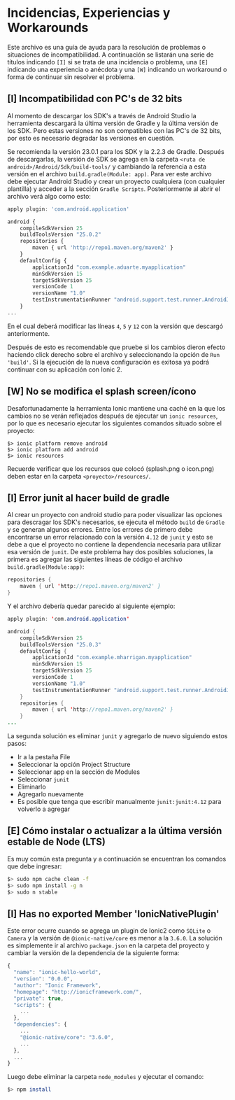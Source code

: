# Incidencias, Experiencias y Workarounds

Este archivo es una guía de ayuda para la resolución de problemas o situaciones de incompatibilidad. A continuación se listarán una serie de títulos indicando ``[I]`` si se trata de una incidencia o problema, una ``[E]`` indicando una experiencia o anécdota y una ``[W]`` indicando un workaround o forma de continuar sin resolver el problema.

## [I] Incompatibilidad con PC's de 32 bits

Al momento de descargar los SDK's a través de Android Studio la herramienta descargará la última versión de Gradle y la última versión de los SDK. Pero estas versiones no son compatibles con las PC's de 32 bits, por esto es necesario degradar las versiones en cuestión.

Se recomienda la versión 23.0.1 para los SDK y la 2.2.3 de Gradle. Después de descargarlas, la versión de SDK se agrega en la carpeta ``<ruta de android>/Android/Sdk/build-tools/`` y cambiando la referencia a esta versión en el archivo ``build.gradle(Module: app)``. Para ver este archivo debe ejecutar Android Studio y crear un proyecto cualquiera (con cualquier plantilla) y acceder a la sección ``Gradle Scripts``. Posteriormente al abrir el archivo verá algo como esto:

```js
apply plugin: 'com.android.application'

android {
    compileSdkVersion 25
    buildToolsVersion "25.0.2"
    repositories {
        maven { url 'http://repo1.maven.org/maven2' }
    }
    defaultConfig {
        applicationId "com.example.aduarte.myapplication"
        minSdkVersion 15
        targetSdkVersion 25
        versionCode 1
        versionName "1.0"
        testInstrumentationRunner "android.support.test.runner.AndroidJUnitRunner"
    }
...
```

En el cual deberá modificar las líneas ``4``, ``5`` y ``12`` con la versión que descargó anteriormente.

Después de esto es recomendable que pruebe si los cambios dieron efecto haciendo click derecho sobre el archivo y seleccionando la opción de ``Run 'build'``. Si la ejecución de la nueva configuración es exitosa  ya podrá continuar con su aplicación con Ionic 2.

## [W] No se modifica el splash screen/ícono

Desafortunadamente la herramienta Ionic mantiene una caché en la que los cambios no se verán reflejados después de ejecutar un ``ionic resources``, por lo que es necesario ejecutar los siguientes comandos situado sobre el proyecto:

```
$> ionic platform remove android
$> ionic platform add android
$> ionic resources
```

Recuerde verificar que los recursos que colocó (splash.png o icon.png) deben estar en la carpeta ``<proyecto>/resources/``.

## [I] Error junit al hacer build de gradle

Al crear un proyecto con android studio para poder visualizar las opciones para descragar los SDK's necesarios, se ejecuta el método ``build`` de ``Gradle`` y se generan algunos errores. Entre los errores de primero debe encontrarse un error relacionado con la versión ``4.12`` de ``junit`` y esto se debe a que el proyecto no contiene la dependencia necesaria para utilizar esa versión de ``junit``. De este problema hay dos posibles soluciones, la primera es agregar las siguientes líneas de código el archivo ``build.gradle(Module:app)``:

```java
repositories {
	maven { url 'http://repo1.maven.org/maven2' }
}
```

Y el archivo debería quedar parecido al siguiente ejemplo:

```java
apply plugin: 'com.android.application'

android {
    compileSdkVersion 25
    buildToolsVersion "25.0.3"
    defaultConfig {
        applicationId "com.example.mharrigan.myapplication"
        minSdkVersion 15
        targetSdkVersion 25
        versionCode 1
        versionName "1.0"
        testInstrumentationRunner "android.support.test.runner.AndroidJUnitRunner"
    }
    repositories {
        maven { url 'http://repo1.maven.org/maven2' }
    }
...
```

La segunda solución es eliminar ``junit`` y agregarlo de nuevo siguiendo estos pasos:

* Ir a la pestaña File
* Seleccionar la opción Project Structure
* Seleccionar app en la sección de Modules
* Seleccionar ``junit``
* Eliminarlo
* Agregarlo nuevamente
* Es posible que tenga que escribir manualmente ``junit:junit:4.12`` para volverlo a agregar

## [E] Cómo instalar o actualizar a la última versión estable de Node (LTS)

Es muy común esta pregunta y a continuación se encuentran los comandos que debe ingresar:

```sh
$> sudo npm cache clean -f
$> sudo npm install -g n
$> sudo n stable
```

## [I] Has no exported Member 'IonicNativePlugin'

Este error ocurre cuando se agrega un plugin de Ionic2 como ``SQLite`` o ``Camera`` y la versión de ``@ionic-native/core`` es menor a la ``3.6.0``. La solución es simplemente ir al archivo ``package.json`` en la carpeta del proyecto y cambiar la versión de la dependencia de la siguiente forma:

```js
{
  "name": "ionic-hello-world",
  "version": "0.0.0",
  "author": "Ionic Framework",
  "homepage": "http://ionicframework.com/",
  "private": true,
  "scripts": {
    ...
  },
  "dependencies": {
    ...
    "@ionic-native/core": "3.6.0",
    ...
  },
  ...
}
```

Luego debe eliminar la carpeta ``node_modules`` y ejecutar el comando:

```sh
$> npm install
```
